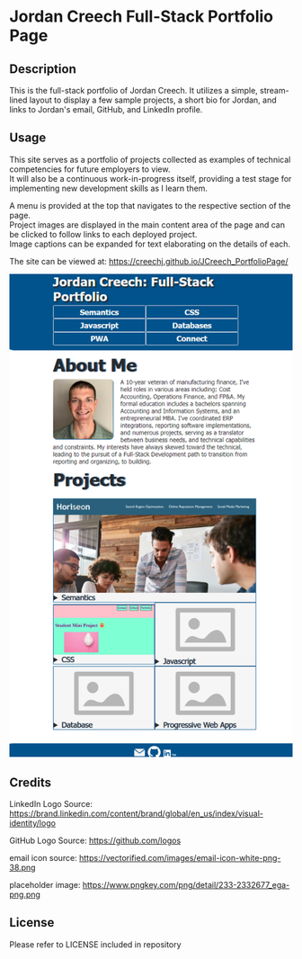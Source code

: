 # Jordan Creech Full-Stack Portfolio Page

## Description

This is the full-stack portfolio of Jordan Creech. It utilizes a simple, stream-lined layout to display a few sample projects, a short bio for Jordan, and links to Jordan's email, GitHub, and LinkedIn profile.

## Usage

This site serves as a portfolio of projects collected as examples of technical competencies for future employers to view.  
It will also be a continuous work-in-progress itself, providing a test stage for implementing new development skills as I learn them.

A menu is provided at the top that navigates to the respective section of the page.  
Project images are displayed in the main content area of the page and can be clicked to follow links to each deployed project.  
Image captions can be expanded for text elaborating on the details of each.

The site can be viewed at: https://creechj.github.io/JCreech_PortfolioPage/

![Screenshot of Jordan's Portfolio Page](assets/images/JCreech_Portfolio_Screenshot.png)

## Credits

LinkedIn Logo Source:
https://brand.linkedin.com/content/brand/global/en_us/index/visual-identity/logo

GitHub Logo Source:
https://github.com/logos

email icon source:
https://vectorified.com/images/email-icon-white-png-38.png

placeholder image:
https://www.pngkey.com/png/detail/233-2332677_ega-png.png

## License

Please refer to LICENSE included in repository